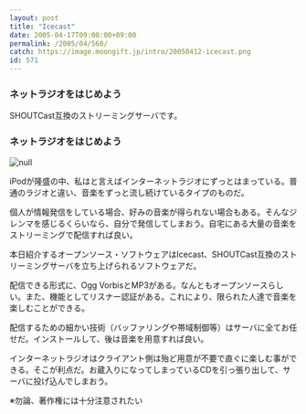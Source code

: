 ```yaml
---
layout: post
title: "Icecast"
date: 2005-04-17T09:00:00+09:00
permalink: /2005/04/560/
catch: https://image.moongift.jp/intro/20050412-icecast.png
id: 571
---
```

### ネットラジオをはじめよう
  
SHOUTCast互換のストリーミングサーバです。  
<!--more-->  

### ネットラジオをはじめよう
  

![null](https://image.moongift.jp/intro/20050412-icecast.png "null")

  

iPodが隆盛の中、私はと言えばインターネットラジオにずっとはまっている。普通のラジオと違い、音楽をずっと流し続けているタイプのものだ。

  

個人が情報発信をしている場合、好みの音楽が得られない場合もある。そんなジレンマを感じるくらいなら、自分で発信してしまおう。自宅にある大量の音楽をストリーミングで配信すれば良い。

  

本日紹介するオープンソース・ソフトウェアはIcecast、SHOUTCast互換のストリーミングサーバを立ち上げられるソフトウェアだ。

  

配信できる形式に、Ogg VorbisとMP3がある。なんともオープンソースらしい。また、機能としてリスナー認証がある。これにより、限られた人達で音楽を楽しむことができる。

  

配信するための細かい技術（バッファリングや帯域制御等）はサーバに全てお任せだ。インストールして、後は音楽を用意すれば良い。

  

インターネットラジオはクライアント側は殆ど用意が不要で直ぐに楽しむ事ができる。そこが利点だ。お蔵入りになってしまっているCDを引っ張り出して、サーバに投げ込んでしまおう。

  

※勿論、著作権には十分注意されたい

